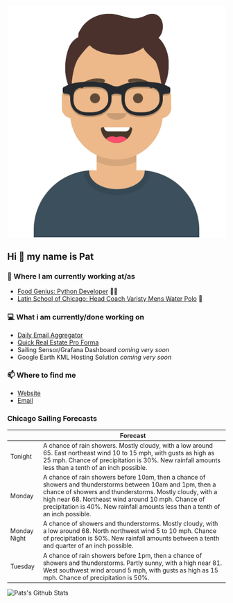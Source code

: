 [![Social banner for p-j-falconer](https://raw.githubusercontent.com/P-J-FALCONER/P-J-FALCONER/master/assets/avataaars.svg)](https://patfalconer.com/)
## Hi :wave: my name is Pat

### 💼 Where I am currently working at/as
- [Food Genius: Python Developer](https://getfoodgenius.com/) 🍔🐍
- [Latin School of Chicago: Head Coach Varisty Mens Water Polo](https://www.latinschool.org/) 🤽


### 💻 What i am currently/done working on
 - [Daily Email Aggregator](https://github.com/P-J-FALCONER/dott_daily_mail)
 - [Quick Real Estate Pro Forma](https://github.com/P-J-FALCONER/henry)
 - Sailing Sensor/Grafana Dashboard *coming very soon*
 - Google Earth KML Hosting Solution *coming very soon*

### 📫 Where to find me
 - [Website](https://patfalconer.com/)
 - [Email](mailto:patrick.j.falconer@gmail.com)


### Chicago Sailing Forecasts
|   | Forecast  |
|---|---|
| Tonight | A chance of rain showers. Mostly cloudy, with a low around 65. East northeast wind 10 to 15 mph, with gusts as high as 25 mph. Chance of precipitation is 30%. New rainfall amounts less than a tenth of an inch possible. |
| Monday | A chance of rain showers before 10am, then a chance of showers and thunderstorms between 10am and 1pm, then a chance of showers and thunderstorms. Mostly cloudy, with a high near 68. Northeast wind around 10 mph. Chance of precipitation is 40%. New rainfall amounts less than a tenth of an inch possible. |
| Monday Night | A chance of showers and thunderstorms. Mostly cloudy, with a low around 68. North northwest wind 5 to 10 mph. Chance of precipitation is 50%. New rainfall amounts between a tenth and quarter of an inch possible. |
| Tuesday | A chance of rain showers before 1pm, then a chance of showers and thunderstorms. Partly sunny, with a high near 81. West southwest wind around 5 mph, with gusts as high as 15 mph. Chance of precipitation is 50%. |

![Pats's Github Stats](https://github-readme-stats.vercel.app/api?username=p-j-falconer&show_icons=true&theme=radical)
